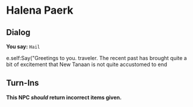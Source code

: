 # Halena Paerk


## Dialog

**You say:** `Hail`



e.self:Say("Greetings to you. traveler. The recent past has brought quite a bit of excitement that New Tanaan is not quite accustomed to 
end



## Turn-Ins



**This NPC *should* return incorrect items given.**





